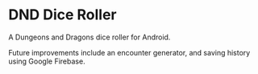 # DND Dice Roller

A Dungeons and Dragons dice roller for Android.

Future improvements include an encounter generator, and saving history using Google Firebase.
